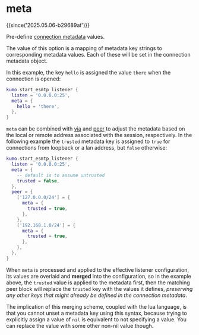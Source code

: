 # meta

{{since('2025.05.06-b29689af')}}

Pre-define [connection metadata](../../connectionmeta.md) values.

The value of this option is a mapping of metadata key strings to
corresponding metadata values.  Each of these will be set in
the connection metadata object.

In this example, the key `hello` is assigned the value `there` when
the connection is opened:

```lua
kumo.start_esmtp_listener {
  listen = '0.0.0.0:25',
  meta = {
    hello = 'there',
  },
}
```

`meta` can be combined with [via](via.md) and [peer](peer.md) to adjust the
metadata based on the local or remote address associated with the session,
respectively. In the following example the `trusted` metadata key is assigned
to `true` for connections from loopback or a lan address, but `false` otherwise:

```lua
kumo.start_esmtp_listener {
  listen = '0.0.0.0:25',
  meta = {
    -- default is to assume untrusted
    trusted = false,
  },
  peer = {
    ['127.0.0.0/24'] = {
      meta = {
        trusted = true,
      },
    },
    ['192.168.1.0/24'] = {
      meta = {
        trusted = true,
      },
    },
  },
}
```

When `meta` is processed and applied to the effective listener configuration,
its values are overlaid and **merged** into the configuration, so in the
example above, the `trusted` value is applied to the metadata first, then the
matching peer block will replace the `trusted` key with the values it defines,
*preserving any other keys that might already be defined in the connection
metadata*.

The implication of this merging scheme, coupled with the lua language, is that
you cannot unset a metadata key using this syntax, because trying to explicitly
assign a value of `nil` is equivalent to not specifying a value.  You can
replace the value with some other non-nil value though.
